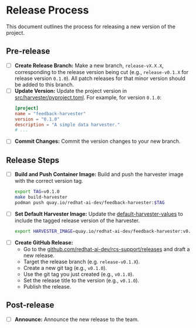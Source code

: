 # Release Process

This document outlines the process for releasing a new version of the project.

## Pre-release

- [ ] **Create Release Branch:** Make a new branch, `release-vX.X.X`, corresponding to the release version being cut (e.g., `release-v0.1.X` for release version `0.1.0`). All patch releases for that minor version should be added to this branch.
- [ ] **Update Version:** Update the project version in [src/harvester/pyproject.toml](./src/harvester/pyproject.toml). For example, for version `0.1.0`:
  ```toml
  [project]
  name = "feedback-harvester"
  version = "0.1.0"
  description = "A simple data harvester."
  # ...
  ```
- [ ] **Commit Changes:** Commit the version changes to your new branch.

## Release Steps

- [ ] **Build and Push Container Image:**
    Build and push the harvester image with the correct version tag.
    ```sh
    export TAG=v0.1.0
    make build-harvester
    podman push quay.io/redhat-ai-dev/feedback-harvester:$TAG
    ```
- [ ] **Set Default Harvester Image:**
    Update the [default-harvester-values](./env/default-harvester-values) to include the tagged release version of the harvester.
    ```sh
    export HARVESTER_IMAGE=quay.io/redhat-ai-dev/feedback-harvester:v0.1.0
    ```
- [ ] **Create GitHub Release:**
    - Go to the [github.com/redhat-ai-dev/rcs-support/releases](https://github.com/redhat-ai-dev/rcs-support/releases) and draft a new release.
    - Target the release branch (e.g. `release-v0.1.X`).
    - Create a new git tag (e.g., `v0.1.0`).
    - Use the git tag you just created (e.g., `v0.1.0`).
    - Set the release title to the version (e.g., `v0.1.0`).
    - Publish the release.

## Post-release

- [ ] **Announce:** Announce the new release to the team.
